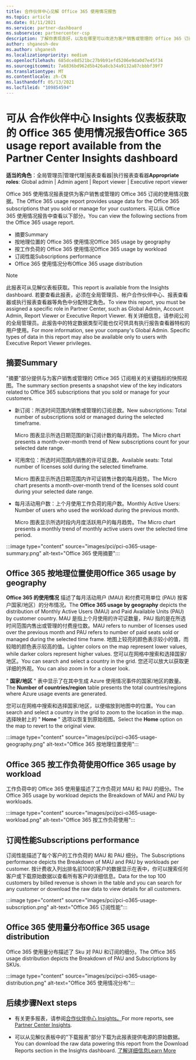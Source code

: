 ```yaml
---
title: 合作伙伴中心见解 Office 365 使用情况报告
ms.topic: article
ms.date: 01/11/2021
ms.service: partner-dashboard
ms.subservice: partnercenter-csp
description: 了解你表现良好，以及在哪里可以改进为客户销售或管理的 Office 365 订阅的使用情况。
author: shganesh-dev
ms.author: shganesh
ms.localizationpriority: medium
ms.openlocfilehash: 685dce8d521bc27b9b91efd5206e9da0d7e45f34
ms.sourcegitcommit: 7a6836bd962d5b426a8cb34a9132a87cbbbf39f7
ms.translationtype: MT
ms.contentlocale: zh-CN
ms.lasthandoff: 05/13/2021
ms.locfileid: "109854594"
---
```

# <a name="office-365-usage-report-available-from-the-partner-center-insights-dashboard"></a><span data-ttu-id="3d954-103">可从 合作伙伴中心 Insights 仪表板获取的 Office 365 使用情况报告</span><span class="sxs-lookup"><span data-stu-id="3d954-103">Office 365 usage report available from the Partner Center Insights dashboard</span></span>

<span data-ttu-id="3d954-104">**适当的角色**：全局管理员|管理代理|报表查看器|执行报表查看器</span><span class="sxs-lookup"><span data-stu-id="3d954-104">**Appropriate roles**: Global admin | Admin agent | Report viewer | Executive report viewer</span></span>

<span data-ttu-id="3d954-105">Office 365 使用情况报表提供为客户销售或管理的 Office 365 订阅的使用情况数据。</span><span class="sxs-lookup"><span data-stu-id="3d954-105">The Office 365 usage report provides usage data for the Office 365 subscriptions that you sold or manage for your customers.</span></span> <span data-ttu-id="3d954-106">可以从 Office 365 使用情况报告中查看以下部分。</span><span class="sxs-lookup"><span data-stu-id="3d954-106">You can view the following sections from the Office 365 usage report.</span></span>

- <span data-ttu-id="3d954-107">摘要</span><span class="sxs-lookup"><span data-stu-id="3d954-107">Summary</span></span>
- <span data-ttu-id="3d954-108">按地理位置的 Office 365 使用情况</span><span class="sxs-lookup"><span data-stu-id="3d954-108">Office 365 usage by geography</span></span>
- <span data-ttu-id="3d954-109">按工作负荷的 Office 365 使用情况</span><span class="sxs-lookup"><span data-stu-id="3d954-109">Office 365 usage by workload</span></span>
- <span data-ttu-id="3d954-110">订阅性能</span><span class="sxs-lookup"><span data-stu-id="3d954-110">Subscriptions performance</span></span>
- <span data-ttu-id="3d954-111">Office 365 使用情况分布</span><span class="sxs-lookup"><span data-stu-id="3d954-111">Office 365 usage distribution</span></span>

 > [!NOTE]
 > <span data-ttu-id="3d954-112">此报表可从见解仪表板获取。</span><span class="sxs-lookup"><span data-stu-id="3d954-112">This report is available from the Insights dashboard.</span></span> <span data-ttu-id="3d954-113">若要查看此报表，必须在全局管理员、帐户合作伙伴中心、报表查看器或执行报表查看器等角色中分配特定角色。</span><span class="sxs-lookup"><span data-stu-id="3d954-113">To view this report, you must be assigned a specific role in Partner Center, such as Global Admin, Account Admin, Report Viewer or Executive Report Viewer.</span></span> <span data-ttu-id="3d954-114">有关详细信息，请参阅公司的全局管理员。此报告中的特定数据类型可能也仅可供具有执行报告查看器特权的用户使用。</span><span class="sxs-lookup"><span data-stu-id="3d954-114">For more information, see your company's Global Admin. Specific types of data in this report may also be available only to users with Executive Report Viewer privileges.</span></span>

## <a name="summary"></a><span data-ttu-id="3d954-115">摘要</span><span class="sxs-lookup"><span data-stu-id="3d954-115">Summary</span></span>

<span data-ttu-id="3d954-116">"摘要"部分提供与为客户销售或管理的 Office 365 订阅相关的关键指标的快照视图。</span><span class="sxs-lookup"><span data-stu-id="3d954-116">The summary section presents a snapshot view of the key indicators related to Office 365 subscriptions that you sold or manage for your customers.</span></span>  

- <span data-ttu-id="3d954-117">新订阅：所选时间范围内销售或管理的订阅总数。</span><span class="sxs-lookup"><span data-stu-id="3d954-117">New subscriptions: Total number of subscriptions sold or managed during the selected timeframe.</span></span>

   <span data-ttu-id="3d954-118">Micro 图表显示所选日期范围的新订阅计数的每月趋势。</span><span class="sxs-lookup"><span data-stu-id="3d954-118">The Micro chart presents a month-over-month trend of New subscriptions count for your selected date range.</span></span>

- <span data-ttu-id="3d954-119">可用席位：所选时间范围内销售的许可证总数。</span><span class="sxs-lookup"><span data-stu-id="3d954-119">Available seats: Total number of licenses sold during the selected timeframe.</span></span>

   <span data-ttu-id="3d954-120">Micro 图表显示所选日期范围内许可证销售计数的每月趋势。</span><span class="sxs-lookup"><span data-stu-id="3d954-120">The Micro chart presents a month-over-month trend of the licenses sold count during your selected date range.</span></span>

- <span data-ttu-id="3d954-121">每月活动用户数：上个月使用工作负荷的用户数。</span><span class="sxs-lookup"><span data-stu-id="3d954-121">Monthly Active Users: Number of users who used the workload during the previous month.</span></span> 

   <span data-ttu-id="3d954-122">Micro 图表显示所选时段内月度活跃用户的每月趋势。</span><span class="sxs-lookup"><span data-stu-id="3d954-122">The Micro chart presents a monthly trend of monthly active users over the selected time period.</span></span>

:::image type="content" source="images/pci/pci-o365-usage-summary.png" alt-text="Office 365 使用摘要":::

## <a name="office-365-usage-by-geography"></a><span data-ttu-id="3d954-124">Office 365 按地理位置使用</span><span class="sxs-lookup"><span data-stu-id="3d954-124">Office 365 usage by geography</span></span>

<span data-ttu-id="3d954-125">**Office 365 的使用情况** 描述了每月活动用户 (MAU) 和付费可用单位 (PAU) 按客户国家/地区）的分布情况。</span><span class="sxs-lookup"><span data-stu-id="3d954-125">The **Office 365 usage by geography** depicts the distribution of Monthly Active Users (MAU) and Paid Available Units (PAU) by customer country.</span></span> <span data-ttu-id="3d954-126">MAU 是指上个月使用的许可证数量，PAU 指的是在所选时间范围内售出或管理的付费座位数。</span><span class="sxs-lookup"><span data-stu-id="3d954-126">MAU refers to number of licenses used over the previous month and PAU refers to number of paid seats sold or managed during the selected time frame.</span></span> <span data-ttu-id="3d954-127">地图上较亮的颜色表示较小的值，而较暗的颜色表示较高的值。</span><span class="sxs-lookup"><span data-stu-id="3d954-127">Lighter colors on the map represent lower values, while darker colors represent higher values.</span></span> <span data-ttu-id="3d954-128">您可以在网格中搜索和选择国家/地区。</span><span class="sxs-lookup"><span data-stu-id="3d954-128">You can search and select a country in the grid.</span></span> <span data-ttu-id="3d954-129">您还可以放大以获取更详细的外观。</span><span class="sxs-lookup"><span data-stu-id="3d954-129">You can also zoom in for a closer look.</span></span>

<span data-ttu-id="3d954-130">" **国家/地区** " 表中显示了在其中生成 Azure 使用情况事件的国家/地区的数量。</span><span class="sxs-lookup"><span data-stu-id="3d954-130">The **Number of countries/region** table presents the total countries/regions where Azure usage events are generated.</span></span>

<span data-ttu-id="3d954-131">您可以在网格中搜索和选择国家/地区，以便缩放到地图中的位置。</span><span class="sxs-lookup"><span data-stu-id="3d954-131">You can search and select a country in the grid to zoom to the location in the map.</span></span> <span data-ttu-id="3d954-132">选择映射上的 " **Home** " 选项以恢复到原始视图。</span><span class="sxs-lookup"><span data-stu-id="3d954-132">Select the **Home** option on the map to revert to the original view.</span></span>


:::image type="content" source="images/pci/pci-o365-usage-geography.png" alt-text="Office 365 按地理位置使用":::

## <a name="office-365-usage-by-workload"></a><span data-ttu-id="3d954-134">Office 365 按工作负荷使用</span><span class="sxs-lookup"><span data-stu-id="3d954-134">Office 365 usage by workload</span></span>

<span data-ttu-id="3d954-135">工作负荷中的 Office 365 使用量描述了工作负荷对 MAU 和 PAU 的细分。</span><span class="sxs-lookup"><span data-stu-id="3d954-135">The Office 365 usage by workload depicts the Breakdown of MAU and PAU by workloads.</span></span>

:::image type="content" source="images/pci/pci-o365-usage-workload.png" alt-text="Office 365 按工作负荷使用":::

## <a name="subscriptions-performance"></a><span data-ttu-id="3d954-137">订阅性能</span><span class="sxs-lookup"><span data-stu-id="3d954-137">Subscriptions performance</span></span>

<span data-ttu-id="3d954-138">订阅性能描述了每个客户的工作负荷的 MAU 和 PAU 细分。</span><span class="sxs-lookup"><span data-stu-id="3d954-138">The Subscriptions performance depicts the Breakdown of MAU and PAU by workloads per customer.</span></span> <span data-ttu-id="3d954-139">按计费收入列出排名前100的客户的数据显示在表中，你可以搜索任何客户或下载原始数据以查看所有客户的详细信息。</span><span class="sxs-lookup"><span data-stu-id="3d954-139">Data for the top 100 customers by billed revenue is shown in the table and you can search for any customer or download the raw data to view details for all customers.</span></span>

:::image type="content" source="images/pci/pci-o365-usage-subscription.png" alt-text="Office 365 订阅性能":::

## <a name="office-365-usage-distribution"></a><span data-ttu-id="3d954-141">Office 365 使用量分布</span><span class="sxs-lookup"><span data-stu-id="3d954-141">Office 365 usage distribution</span></span>

<span data-ttu-id="3d954-142">Office 365 使用量分布描述了 Sku 对 PAU 和订阅的细分。</span><span class="sxs-lookup"><span data-stu-id="3d954-142">The Office 365 usage distribution depicts the Breakdown of PAU and Subscriptions by SKUs.</span></span>

:::image type="content" source="images/pci/pci-o365-usage-distribution.png" alt-text="Office 365 使用情况分布":::

## <a name="next-steps"></a><span data-ttu-id="3d954-144">后续步骤</span><span class="sxs-lookup"><span data-stu-id="3d954-144">Next steps</span></span>

- <span data-ttu-id="3d954-145">有关更多报表，请参阅[合作伙伴中心 Insights。](partner-center-insights.md)</span><span class="sxs-lookup"><span data-stu-id="3d954-145">For more reports, see [Partner Center Insights](partner-center-insights.md).</span></span>

- <span data-ttu-id="3d954-146">可以从见解仪表板中的"下载报表"部分下载为此报表提供电源的原始数据。</span><span class="sxs-lookup"><span data-stu-id="3d954-146">You can download the raw data powering this report from the Download Reports section in the Insights dashboard.</span></span> [<span data-ttu-id="3d954-147">了解详细信息</span><span class="sxs-lookup"><span data-stu-id="3d954-147">Learn More</span></span>](pci-download-reports.md) 

